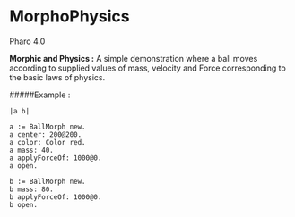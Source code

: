 # MorphoPhysics

Pharo 4.0

**Morphic and Physics :** A simple demonstration where a ball moves according to supplied values of mass, velocity and Force corresponding to the basic laws of physics.

#####Example : 
```
|a b|

a := BallMorph new.
a center: 200@200.
a color: Color red.
a mass: 40.
a applyForceOf: 1000@0.
a open.

b := BallMorph new.
b mass: 80.
b applyForceOf: 1000@0.
b open.
```

